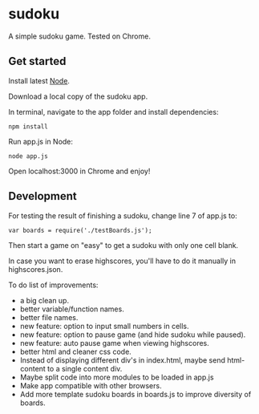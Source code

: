 # sudoku
A simple sudoku game. Tested on Chrome.

<h2>Get started</h2>

Install latest <a href="https://nodejs.org/en/">Node</a>.

Download a local copy of the sudoku app.

In terminal, navigate to the app folder and install dependencies:

<code>npm install</code>

Run app.js in Node:

<code>node app.js</code>

Open localhost:3000 in Chrome and enjoy!

<h2>Development</h2>

For testing the result of finishing a sudoku, change line 7 of app.js to:

<code>var boards = require('./testBoards.js');</code>

Then start a game on "easy" to get a sudoku with only one cell blank.

In case you want to erase highscores, you'll have to do it manually in highscores.json.

To do list of improvements:
<ul>
  <li>a big clean up.</li>
  <li>better variable/function names.</li>
  <li>better file names.</li>
  <li>new feature: option to input small numbers in cells.</li>
  <li>new feature: option to pause game (and hide sudoku while paused).</li>
  <li>new feature: auto pause game when viewing highscores.</li>
  <li>better html and cleaner css code.</li>
  <li>Instead of displaying different div's in index.html, maybe send html-content to a single content div.</li>
  <li>Maybe split code into more modules to be loaded in app.js</li>
  <li>Make app compatible with other browsers.</li>
  <li>Add more template sudoku boards in boards.js to improve diversity of boards.</li>
</ul>
